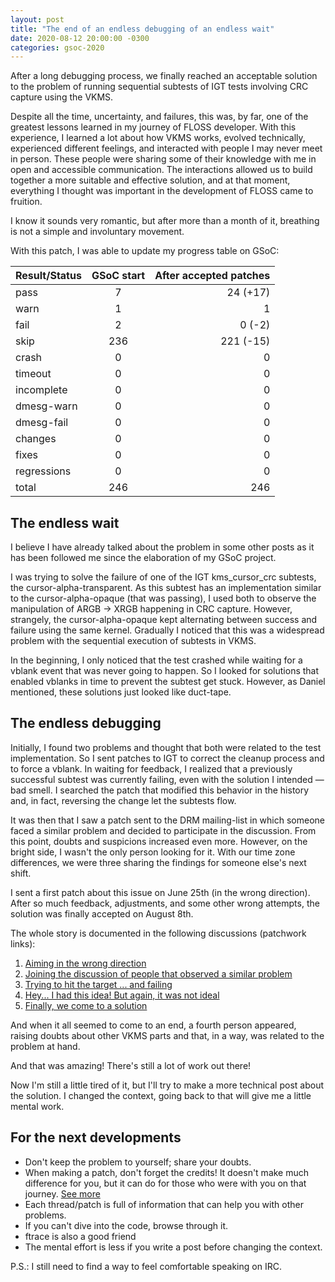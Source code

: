 ```yaml
---
layout: post
title: "The end of an endless debugging of an endless wait"
date: 2020-08-12 20:00:00 -0300
categories: gsoc-2020
--- 
```


After a long debugging process, we finally reached an acceptable solution to
the problem of running sequential subtests of IGT tests involving CRC capture
using the VKMS.

Despite all the time, uncertainty, and failures, this was, by far, one of the
greatest lessons learned in my journey of FLOSS developer. With
this experience, I learned a lot about how VKMS works, evolved technically,
experienced different feelings, and interacted with people I may never meet in
person. These people were sharing some of their knowledge with me in open and
accessible communication. The interactions allowed us to build together a more
suitable and effective solution, and at that moment, everything I thought was
important in the development of FLOSS came to fruition.

I know it sounds very romantic, but after more than a month of it, breathing
is not a simple and involuntary movement.

With this patch, I was able to update my progress table on GSoC:

| Result/Status    | GSoC start| After accepted patches | 
| ----------|:-------:|-------:|
|       pass|        7|24 (+17)|
|       warn|        1|1|
|       fail|        2|0 (-2)|
|       skip|      236|221 (-15)|
|      crash|        0|0|
|    timeout|        0|0|
| incomplete|        0|0|
| dmesg-warn|        0|0|
| dmesg-fail|        0|0|
|    changes|        0|0|
|      fixes|        0|0|
|regressions|        0|0|
|      total|      246|246|

## The endless wait

I believe I have already talked about the problem in some other posts as it
has been followed me since the elaboration of my GSoC project.

I was trying to solve the failure of one of the IGT kms\_cursor\_crc subtests,
the cursor-alpha-transparent. As this subtest has an implementation similar to
the cursor-alpha-opaque (that was passing), I used both to observe the
manipulation of ARGB -> XRGB happening in CRC capture. However, strangely, the
cursor-alpha-opaque kept alternating between success and failure using the same
kernel. Gradually I noticed that this was a widespread problem with the
sequential execution of subtests in VKMS.

In the beginning, I only noticed that the test crashed while waiting for a
vblank event that was never going to happen. So I looked for solutions that
enabled vblanks in time to prevent the subtest get stuck. However, as Daniel
mentioned, these solutions just looked like duct-tape.

## The endless debugging

Initially, I found two problems and thought that both were related to the test
implementation. So I sent patches to IGT to correct the cleanup process and
to force a vblank. In waiting for feedback, I realized that a previously
successful subtest was currently failing, even with the solution I
intended — bad smell. I searched the patch that modified this
behavior in the history and, in fact, reversing the change let the subtests
flow.

It was then that I saw a patch sent to the DRM mailing-list in which someone
faced a similar problem and decided to participate in the discussion. From this
point, doubts and suspicions increased even more. However, on the bright side,
I wasn't the only person looking for it. With our time zone differences, we
were three sharing the findings for someone else's next shift.

I sent a first patch about this issue on June 25th (in the wrong direction).
After so much feedback, adjustments, and some other wrong attempts, the
solution was finally accepted on August 8th.

The whole story is documented in the following discussions (patchwork links):

1. [Aiming in the wrong direction](https://patchwork.freedesktop.org/series/78813/)
2. [Joining the discussion of people that observed a similar problem](https://patchwork.freedesktop.org/patch/373563/?series=79003)
3. [Trying to hit the target ... and failing](https://patchwork.freedesktop.org/patch/378382/?series=79758)
4. [Hey... I had this idea! But again, it was not ideal](https://patchwork.freedesktop.org/patch/381344/?series=80043)
5. [Finally, we come to a solution](https://patchwork.freedesktop.org/series/80162/)

And when it all seemed to come to an end, a fourth person appeared, raising
doubts about other VKMS parts and that, in a way, was related to the problem
at hand.

And that was amazing! There's still a lot of work out there!

Now I'm still a little tired of it, but I'll try to make a more technical post
about the solution. I changed the context, going back to that will give me a
little mental work.

## For the next developments

* Don't keep the problem to yourself; share your doubts.
* When making a patch, don't forget the credits! It doesn't make much difference
for you, but it can do for those who were with you on that journey. [See
more](https://www.kernel.org/doc/html/v4.10/process/submitting-patches.html)
* Each thread/patch is full of information that can help you with other problems.
* If you can't dive into the code, browse through it.
* ftrace is also a good friend
* The mental effort is less if you write a post before changing the context.

P.S.: I still need to find a way to feel comfortable speaking on IRC.
